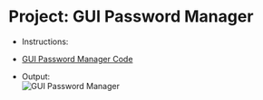 # Project: GUI Password Manager
- Instructions:<br>

- [GUI Password Manager Code](main.py)

- Output:<br>
![GUI Password Manager](../assets/img/29_project.png)
